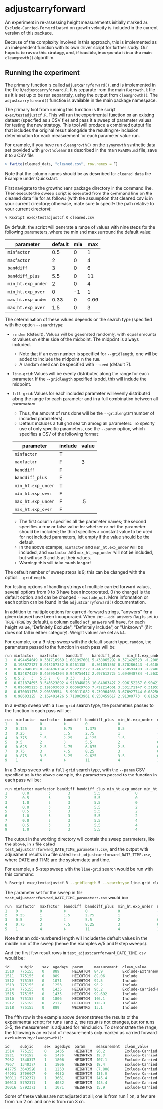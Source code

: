# adjustcarryforward

An experiment in re-assessing height measurements initially marked as
`Exclude-Carried-Forward` based on growth velocity is included in the current version of
this package.

Because of the complexity involved in this approach, this is implemented as an
independent function with its own driver script for further study. Our hope is to revise
this strategy, and, if feasible, incorporate it into the main `cleangrowth()` algorithm.

## Running the experiment

The primary function is called `adjustcarryforward()`, and is implemented in the file
`R/adjustcarryforward.R`. It is separate from the main `R/growth.R` file as it is set up
to be run separately, using the output from `cleangrowth()`. The `adjustcarryforward()`
function is available in the main package namespace.

The primary tool from running this function is the script `exec/testadjustcf.R`. This
will run the experimental function on an existing dataset (specified as a CSV file) and
pass it a sweep of parameter values for testing the new strategy. This tool will
produce a combined output file that includes the original result alongside the resulting
re-inclusion determination for each measurement for each parameter value run.

For example, if you have run `cleangrowth()` on the `syngrowth` synthetic data set
provided with `growthcleanr` as described in the main `README.md` file, save it to a CSV
file:

```R
> fwrite(cleaned_data, "cleaned.csv", row.names = F)
```

Note that the column names should be as described for `cleaned_data` the Example
under Quickstart.

First navigate to the growthcleanr package directory in the command line. Then execute
the sweep script is executed from the command line on the cleaned data file for as
follows (with the assumption that cleaned.csv is in your current directory; otherwise,
make sure to specify the path relative to your current directory):

```bash
% Rscript exec/testadjustcf.R cleaned.csv
```

By default, the script will generate a range of values with nine steps for the
following parameters, where the min and max surround the default value:

| parameter | default | min | max |
| - | - | - | - |
`minfactor` | 0.5 | 0 | 1 |
`maxfactor` | 2 | 0 | 4 |
`banddiff` | 3 | 0 | 6 |
`banddiff_plus` | 5.5 | 0 | 11 |
`min_ht.exp_under` | 2 | 0 | 4 |
`min_ht.exp_over` | 0 | -1 | 1 |
`max_ht.exp_under` | 0.33 | 0 | 0.66 |
`max_ht.exp_over` | 1.5 | 0 | 3 |

The determination of these values depends on the search type (specified with the
option `--searchtype`:
* `random` (default): Values will be generated randomly, with equal amounts of values
on either side of the midpoint. The midpoint is always included.
  * Note that if an even number is specified for `--gridlength`, one will be added to
  include the midpoint in the run.
  * A random seed can be specified with `--seed` (default 7).
* `line-grid`: Values will be evenly distributed along the range for each parameter.
If the `--gridlength` specified is odd, this will include the midpoint.
* `full-grid`: Values for each included parameter will evenly distributed along the
range for each parameter and in a full combination between all parameters.
  * Thus, the amount of runs done will be the `--gridlength`^(number of included
parameters).
  * Default includes a full grid search among all parameters. To specify use of only
  specific parameters, use the `--param` option, which specifies a CSV of the following
  format:

  | parameter | include | value |
  | - | - | - |
  `minfactor` | T |  |
  `maxfactor` | F | 3 |
  `banddiff` | F |  |
  `banddiff_plus` | F |  |
  `min_ht.exp_under` | T |  |
  `min_ht.exp_over` | F |  |
  `max_ht.exp_under` | F | .5 |
  `max_ht.exp_over` | F |  |
  * The first column specifies all the parameter names; the second specifies a
  true or false value for whether or not the parameter should be included; the
  third specifies a constant value to be used for not included parameters, left
  empty if the value should be the default.
  * In the above example, `minfactor` and `min_ht.exp_under` will be included, and
  `maxfactor` and `max_ht_exp_under` will not be included, but will use 3 and .5
  as their values.
  * Warning: this will take much longer!

The default number of sweep steps is 9; this can be changed with the option
`--gridlength`.

For testing options of handling strings of multiple carried forward
values, several options from 0 to 3 have been incorporated. 0 (no change) is the
default option, and can be changed `--exclude_opt`. More information on each
option can be found in the `adjustcarryforward()` documentation.

In addition to multiple options for carried-forward strings, "answers" for a given
dataset have been incorporated. When the `--add_answers` flag is set to `TRUE`
(`TRUE` by default), a column called `acf_answers` will have, for each height value, "Definitely Exclude", "Definitely Include", or "Unknown" (if it does not fall in
either category). Weight values are set as `NA`.

For example, for a 9-step sweep with the default search type, `random`, the parameters
passed to the function in each pass will be:

```R
run	minfactor	maxfactor	banddiff	banddiff_plus	min_ht.exp_under	min_ht.exp_over	max_ht.exp_under	max_ht.exp_over
1	0.494454649	0.331710969	1.681997601	5.438065292	0.371428523	-0.200524185	0.296497153	0.244186167
2	0.198872727	0.918207332	0.0261138	0.361051567	0.370286443	-0.618056939	0.318943811	0.280842425
3	0.057848889	0.343496154	2.957211272	3.448713172	0.758593493	-0.240298769	0.189112731	0.586874211
4	0.034874339	0.462954204	0.949754412	2.697612725	1.694048784	-0.563224398	0.237626234	0.410851815
5	0.5	2	3	5.5	2	0	0.33	1.5
6	0.621874695	3.545623892	4.918346826	10.84063427	2.996152267	0.904217721	0.585439346	1.787876622
7	0.896005213	2.192603083	3.885669706	7.492214661	3.581171147	0.319534914	0.537161064	2.25658771
8	0.670031176	2.90689554	5.990111082	9.239964036	3.676927744	0.082569093	0.568586483	2.645760535
9	0.98603125	2.169401426	5.718063961	6.950459617	2.91380773	0.816289079	0.457654322	2.540503306
```

In a 9-step sweep with a `line-grid` search type, the parameters passed to the
function in each pass will be:

```R
run  minfactor  maxfactor  banddiff  banddiff_plus  min_ht.exp_under  min_ht.exp_over  max_ht.exp_under  max_ht.exp_over
1    0          0          0         0              0                 -1               0                 0
2    0.125      0.5        0.75      1.375          0.5               -0.75            0.0825            0.375
3    0.25       1          1.5       2.75           1                 -0.5             0.165             0.75
4    0.375      1.5        2.25      4.125          1.5               -0.25            0.2475            1.125
5    0.5        2          3         5.5            2                 0                0.33              1.5
6    0.625      2.5        3.75      6.875          2.5               0.25             0.4125            1.875
7    0.75       3          4.5       8.25           3                 0.5              0.495             2.25
8    0.875      3.5        5.25      9.625          3.5               0.75             0.5775            2.625
9    1          4          6         11             4                 1                0.66              3
```

In a 3-step sweep with a `full-grid` search type, with the `--param` CSV specified as
in the above example, the parameters passed to the function in each pass will be:

```R
run minfactor maxfactor banddiff banddiff_plus min_ht.exp_under min_ht.exp_over max_ht.exp_under max_ht.exp_over
1       0.0         3        3           5.5                0               0              0.5             1.5
2       0.5         3        3           5.5                0               0              0.5             1.5
3       1.0         3        3           5.5                0               0              0.5             1.5
4       0.0         3        3           5.5                2               0              0.5             1.5
5       0.5         3        3           5.5                2               0              0.5             1.5
6       1.0         3        3           5.5                2               0              0.5             1.5
7       0.0         3        3           5.5                4               0              0.5             1.5
8       0.5         3        3           5.5                4               0              0.5             1.5
9       1.0         3        3           5.5                4               0              0.5             1.5
```

The output in the working directory will contain the sweep parameters, like the above,
in a file called `test_adjustcarrforward_DATE_TIME_parameters.csv`, and the output with
adjustment results in a file called `test_adjustcarrforward_DATE_TIME.csv`, where DATE
and TIME are the system date and time.

For example, a 5-step sweep with the `line-grid` search would be run with this command:

```bash
% Rscript exec/textadjustcf.R --gridlength 5 --searchtype line-grid cleaned.csv
```

The parameter set for the sweep in file `test_adjustcarrforward_DATE_TIME_parameters.csv` would be:

```R
run  minfactor  maxfactor  banddiff  banddiff_plus  min_ht.exp_under  min_ht.exp_over  max_ht.exp_under  max_ht.exp_over
1    0          0          0         0              0                 -1               0                 0
2    0.25       1          1.5       2.75           1                 -0.5             0.165             0.75
3    0.5        2          3         5.5            2                 0                0.33              1.5
4    0.75       3          4.5       8.25           3                 0.5              0.495             2.25
5    1          4          6         11             4                 1                0.66              3
```

Note that an odd-numbered length will include the default values in the middle run of the
sweep (hence the examples w/5 and 9 step sweeps).

And the first few result rows in `test_adjustcarrforward_DATE_TIME.csv` would be:

```R
id     subjid    sex  agedays  param     measurement  clean_value                     run-1      run-2      run-3      run-4      run-5
1510   775155    0    889      HEIGHTCM  84.9         Exclude-Extraneous-Same-Day Missing    Missing    Missing    Missing    Missing
1511   775155    0    889      HEIGHTCM  89.06        Include                     No Change  No Change  No Change  No Change  No Change
1512   775155    0    1071     HEIGHTCM  92.5         Include                     No Change  No Change  No Change  No Change  No Change
1513   775155    0    1253     HEIGHTCM  96.2         Include                     No Change  No Change  No Change  No Change  No Change
1514   775155    0    1435     HEIGHTCM  96.2         Exclude-Carried-Forward     No Change  No Change  Include    Include    Include
1515   775155    0    1435     HEIGHTCM  99.692       Include                     No Change  No Change  No Change  No Change  No Change
1516   775155    0    1806     HEIGHTCM  106.1        Include                     No Change  No Change  No Change  No Change  No Change
1517   775155    0    2177     HEIGHTCM  112.3        Include                     No Change  No Change  No Change  No Change  No Change
1518   775155    0    889      WEIGHTKG  13.1         Include                     No Change  No Change  No Change  No Change  No Change
```

The fifth row in the example above demonstrates the results of the experimental script;
for runs 1 and 2, the result is not changes, but for runs 3-5, the measurement is
adjusted for reinclusion. To demonstrate the range, the following is an extract of
measurements only marked as carried forward exclusions by `cleangrowth()`:

```R
id     subjid     sex  agedays  param     measurement  clean_value                  run-1      run-2      run-3      run-4      run-5
1514   775155     0    1435     HEIGHTCM  96.2         Exclude-Carried-Forward  No Change  No Change  Include    Include    Include
1521   775155     0    1435     WEIGHTKG  15.3         Exclude-Carried-Forward  No Change  No Change  No Change  No Change  No Change
7952   1340377    1    1806     HEIGHTCM  107.1        Exclude-Carried-Forward  No Change  Include    Include    Include    Include
7967   1340377    1    1806     WEIGHTKG  18.4         Exclude-Carried-Forward  No Change  No Change  No Change  No Change  No Change
41775  3643526    1    1253     HEIGHTCM  87.808       Exclude-Carried-Forward  Include    Include    Include    Include    Include
44901  3706097    0    4032     HEIGHTCM  138.8        Exclude-Carried-Forward  No Change  Include    Include    Include    Include
30011  5792371    1    3661     HEIGHTCM  145.4        Exclude-Carried-Forward  No Change  Include    Include    Include    Include
30013  5792371    1    4032     HEIGHTCM  145.4        Exclude-Carried-Forward  No Change  No Change  No Change  No Change  No Change
30016  5792371    1    1071     WEIGHTKG  15.9         Exclude-Carried-Forward  No Change  No Change  No Change  No Change  No Change
```

Some of these values are not adjusted at all; one is from run 1 on, a few are from run 2
on, and one is from run 3 on.
